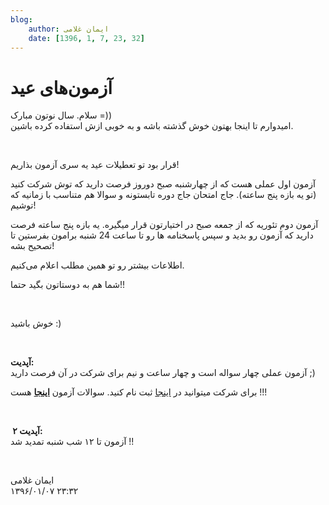 ```yaml
---
blog:
    author: ایمان غلامی
    date: [1396, 1, 7, 23, 32]
---
```

# آزمون‌های عید

<div class="cnt">
<p>سلام. سال نوتون مبارک =))<br/>امیدوارم تا اینجا بهتون خوش گذشته باشه و به خوبی ازش استفاده کرده باشین.</p>
<p><br/></p>
<p>قرار بود تو تعطیلات عید یه سری آزمون بذاریم!</p>
<p>آزمون اول عملی هست که از چهارشنبه صبح دوروز فرصت دارید که توش شرکت کنید (تو یه بازه پنج ساعته). جاج امتحان جاج دوره تابستونه و سوالا هم متناسب با زمانیه که توشیم!</p>
<p>آزمون دوم تئوریه که از جمعه صبح در اختیارتون قرار میگیره. یه بازه پنج ساعته فرصت دارید که آزمون رو بدید و سپس پاسخنامه ها رو تا ساعت 24 شنبه برامون بفرستین تا تصحیح بشه!</p>
<p>اطلاعات بیشتر رو تو همین مطلب اعلام می‌کنیم.</p>
<p>شما هم به دوستاتون بگید حتما!!</p>
<p><br/></p>
<p>خوش باشید :)</p>
<p><br/></p>
<p><b>آپدیت:</b><br/>آزمون عملی چهار سواله است و چهار ساعت و نیم برای شرکت در آن فرصت دارید ;)</p>
<p>برای شرکت میتوانید در <a href="http://judge.cf" target="_blank">اینجا</a> ثبت نام کنید. سوالات آزمون <b><a href="http://bayanbox.ir/view/2872522177753907500/amali96.pdf">اینجا</a></b> هست !!!</p>
<p><br/></p>
<p><b> </b><b>آپدیت ۲:</b><br/>آزمون تا ۱۲ شب شنبه تمدید شد !!<br/></p>
<p><br/></p>
</div>

<div class="blog-info">
    <div class="blog-author">ایمان غلامی</div>
    <div class="blog-date">۱۳۹۶/۰۱/۰۷ ۲۳:۳۲</div>
</div>

